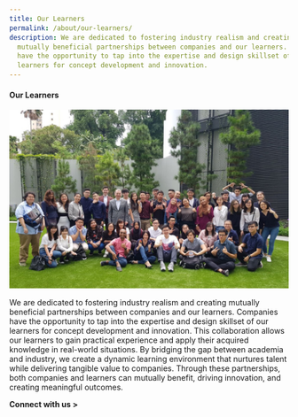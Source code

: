 ```yaml
---
title: Our Learners
permalink: /about/our-learners/
description: We are dedicated to fostering industry realism and creating
  mutually beneficial partnerships between companies and our learners. Companies
  have the opportunity to tap into the expertise and design skillset of our
  learners for concept development and innovation.
---
```

#### **Our Learners**

![](/images/About/about_our%20learners.jpg)

We are dedicated to fostering industry realism and creating mutually beneficial partnerships between companies and our learners. Companies have the opportunity to tap into the expertise and design skillset of our learners for concept development and innovation. This collaboration allows our learners to gain practical experience and apply their acquired knowledge in real-world situations. By bridging the gap between academia and industry, we create a dynamic learning environment that nurtures talent while delivering tangible value to companies. Through these partnerships, both companies and learners can mutually benefit, driving innovation, and creating meaningful outcomes.

**Connect with us >**